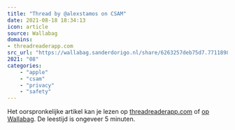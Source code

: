 ```yaml
---
title: "Thread by @alexstamos on CSAM"
date: 2021-08-18 18:34:13
icon: article
source: Wallabag
domains:
- threadreaderapp.com
src_url: "https://wallabag.sanderdorigo.nl/share/6263257deb75d7.77118981"
2021: "08"
categories:
    - "apple"
    - "csam"
    - "privacy"
    - "safety"
---
```

Het oorspronkelijke artikel kan je lezen op [threadreaderapp.com](https://threadreaderapp.com/thread/1424054565658193920.html) of [op Wallabag](https://wallabag.sanderdorigo.nl/share/6263257deb75d7.77118981). De leestijd is ongeveer 5 minuten.